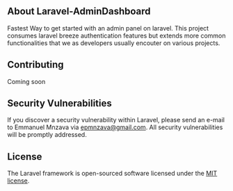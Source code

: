 
## About Laravel-AdminDashboard

Fastest Way to get started with an admin panel on laravel.
This project consumes laravel breeze authentication features but extends more common functionalities that we as developers usually encouter on various projects.

## Contributing

Coming soon 


## Security Vulnerabilities

If you discover a security vulnerability within Laravel, please send an e-mail to Emmanuel Mnzava via [epmnzava@gmail.com](mailto:epmnzava@gmail.com). All security vulnerabilities will be promptly addressed.

## License

The Laravel framework is open-sourced software licensed under the [MIT license](https://opensource.org/licenses/MIT).
